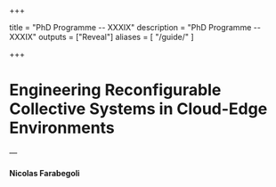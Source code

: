  
+++

title = "PhD Programme -- XXXIX"
description = "PhD Programme -- XXXIX"
outputs = ["Reveal"]
aliases = [
    "/guide/"
]

+++

# Engineering Reconfigurable Collective Systems in Cloud-Edge Environments

&mdash;

#### Nicolas Farabegoli